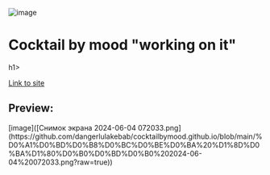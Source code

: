 ![image](https://github.com/dangerlulakebab/cocktailbymood.github.io/assets/101018207/6e5ea82e-e4ec-40f2-a1d7-308ae55178f4)<h1>Cocktail by mood "working on it"</h1>h1>

<a href='cocktailbymood.github.io'>Link to site</a>
<h2>Preview:</h2>
[image]([Снимок экрана 2024-06-04 072033.png](https://github.com/dangerlulakebab/cocktailbymood.github.io/blob/main/%D0%A1%D0%BD%D0%B8%D0%BC%D0%BE%D0%BA%20%D1%8D%D0%BA%D1%80%D0%B0%D0%BD%D0%B0%202024-06-04%20072033.png?raw=true))
